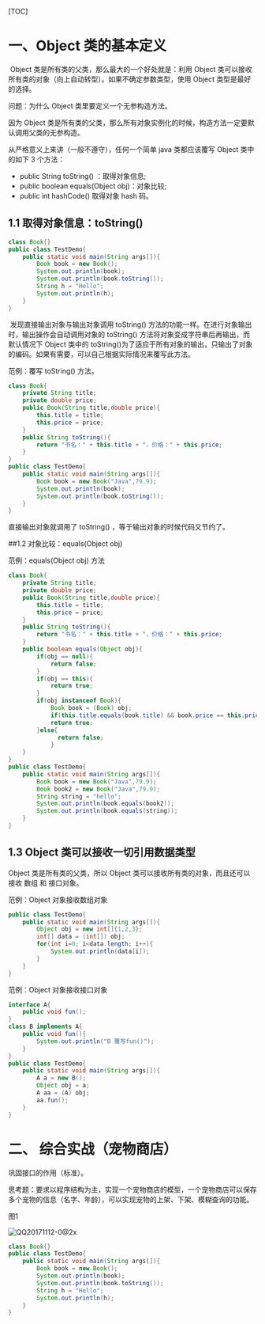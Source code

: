 [TOC]

# 一、Object 类的基本定义

​	Object 类是所有类的父类，那么最大的一个好处就是：利用 Object 类可以接收所有类的对象（向上自动转型）。如果不确定参数类型，使用 Object 类型是最好的选择。

问题：为什么 Object 类里要定义一个无参构造方法。

因为 Object 类是所有类的父类，那么所有对象实例化的时候，构造方法一定要默认调用父类的无参构造。

从严格意义上来讲（一般不遵守），任何一个简单 java 类都应该覆写 Object 类中的如下 3 个方法：

- public String toString() ：取得对象信息;
- public boolean equals(Object obj)：对象比较;
- public int hashCode() 取得对象 hash 码。

## 1.1 取得对象信息：toString()

```java
class Book{}
public class TestDemo{
	public static void main(String args[]){
		Book book = new Book();
		System.out.println(book);
		System.out.println(book.toString());
		String h = "Hello";
		System.out.println(h);
	}
}
```

​	发现直接输出对象与输出对象调用 toString() 方法的功能一样。在进行对象输出时，输出操作会自动调用对象的 toString() 方法将对象变成字符串后再输出，而默认情况下 Object 类中的 toString()为了适应于所有对象的输出，只输出了对象的编码。如果有需要，可以自己根据实际情况来覆写此方法。

范例：覆写 toString() 方法。

```java
class Book{
	private String title;
	private double price;
	public Book(String title,double price){
		this.title = title;
		this.price = price;
	}
	public String toString(){
		return "书名：" + this.title + "，价格：" + this.price;
	}
}
public class TestDemo{
	public static void main(String args[]){
		Book book = new Book("Java",79.9);
		System.out.println(book);
		System.out.println(book.toString());
	}
}
```

直接输出对象就调用了 toString() ，等于输出对象的时候代码又节约了。

##1.2 对象比较：equals(Object obj)

范例：equals(Object obj) 方法

```java
class Book{
	private String title;
	private double price;
	public Book(String title,double price){
		this.title = title;
		this.price = price;
	}
	public String toString(){
		return "书名：" + this.title + "，价格：" + this.price;
	}
	public boolean equals(Object obj){
      	if(obj == null){
			return false;
		}
		if(obj == this){
			return true;
		}
		if(obj instanceof Book){
          	Book book = (Book) obj;
			if(this.title.equals(book.title) && book.price == this.price){
			return true;
		}else{
              return false;
            }		
	}
}
public class TestDemo{
	public static void main(String args[]){
		Book book = new Book("Java",79.9);
		Book book2 = new Book("Java",79.9);
		String string = "hello";
		System.out.println(book.equals(book2));
		System.out.println(book.equals(string));
	}
}
```

## 1.3 Object 类可以接收一切引用数据类型

Object 类是所有类的父类，所以 Object 类可以接收所有类的对象，而且还可以接收 数组 和 接口对象。

范例：Object 对象接收数组对象

```java
public class TestDemo{
	public static void main(String args[]){
		Object obj = new int[]{1,2,3};
		int[] data = (int[]) obj;
		for(int i=0; i<data.length; i++){
			System.out.println(data[i]);
		}
	}
}
```

范例：Object 对象接收接口对象

```java
interface A{
	public void fun();
}
class B implements A{
	public void fun(){
		System.out.println("B 覆写fun()");
	}
}
public class TestDemo{
	public static void main(String args[]){
		A a = new B();
		Object obj = a;
		A aa = (A) obj;
		aa.fun();
	}
}
```

# 二、 综合实战（宠物商店）

巩固接口的作用（标准）。

思考题：要求以程序结构为主，实现一个宠物商店的模型，一个宠物商店可以保存多个宠物的信息（名字、年龄），可以实现宠物的上架、下架、模糊查询的功能。

图1

![QQ20171112-0@2x](/Users/chenjinhua/git/javaLearning/【笔记15】Object类/QQ20171112-0@2x.png)

```java
class Book{}
public class TestDemo{
	public static void main(String args[]){
		Book book = new Book();
		System.out.println(book);
		System.out.println(book.toString());
		String h = "Hello";
		System.out.println(h);
	}
}
```

